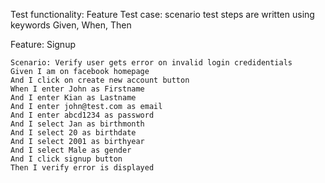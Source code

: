 Test functionality: Feature
Test case: scenario
test steps are written using keywords Given, When, Then

Feature: Signup

    Scenario: Verify user gets error on invalid login credidentials
    Given I am on facebook homepage
    And I click on create new account button
    When I enter John as Firstname
    And I enter Kian as Lastname
    And I enter john@test.com as email
    And I enter abcd1234 as password
    And I select Jan as birthmonth
    And I select 20 as birthdate
    And I select 2001 as birthyear
    And I select Male as gender
    And I click signup button
    Then I verify error is displayed